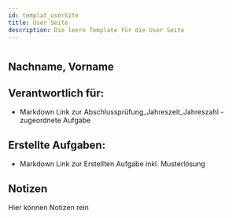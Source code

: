 ```yaml
---
id: templat_userSite
title: User Seite
description: Die leere Template für die User Seite
---
```

# 
## Nachname, Vorname

## Verantwortlich für:

- Markdown Link zur Abschlussprüfung_Jahreszeit_Jahreszahl - zugeordnete Aufgabe

## Erstellte Aufgaben:

- Markdown Link zur Erstellten Aufgabe inkl. Musterlösung

## Notizen
Hier können Notizen rein